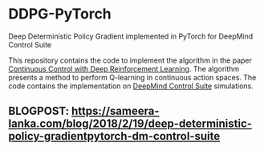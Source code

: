 # DDPG-PyTorch
Deep Deterministic Policy Gradient implemented in PyTorch for DeepMind Control Suite

This repository contains the code to implement the algorithm in the paper [Continuous Control with Deep Reinforcement Learning](https://arxiv.org/pdf/1509.02971.pdf).
The algorithm presents a method to perform Q-learning in continuous action spaces. The code contains the implementation on
[DeepMind Control Suite](https://github.com/deepmind/dm_control) simulations.

## BLOGPOST: https://sameera-lanka.com/blog/2018/2/19/deep-deterministic-policy-gradientpytorch-dm-control-suite
